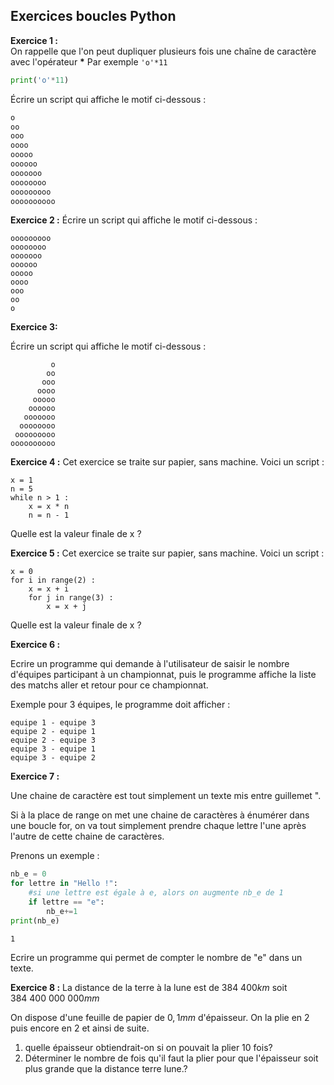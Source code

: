 ## Exercices boucles Python

**Exercice 1 :**  
On rappelle que l'on peut dupliquer plusieurs fois une chaîne de caractère avec l'opérateur **\***
Par exemple `'o'*11`


```python
print('o'*11)
```

Écrire un script qui affiche le motif ci-dessous :

```python
o
oo
ooo
oooo
ooooo
oooooo
ooooooo
oooooooo
ooooooooo
oooooooooo
```

**Exercice 2 :**
Écrire un script qui affiche le motif ci-dessous :

```
ooooooooo
oooooooo
ooooooo
oooooo
ooooo
oooo
ooo
oo
o
```

**Exercice 3:**  

Écrire un script qui affiche le motif ci-dessous :
    
```
         o
        oo
       ooo
      oooo
     ooooo
    oooooo
   ooooooo
  oooooooo
 ooooooooo
oooooooooo
```

**Exercice 4 :** Cet exercice se traite sur papier, sans machine. Voici un script :
```
x = 1
n = 5
while n > 1 :
    x = x * n
    n = n - 1
```

Quelle est la valeur finale de x ?

**Exercice 5 :** Cet exercice se traite sur papier, sans machine. Voici un script :
```
x = 0
for i in range(2) :
    x = x + i
    for j in range(3) :
        x = x + j
```

Quelle est la valeur finale de x ?

**Exercice 6 :**

Ecrire un programme qui demande à l'utilisateur de saisir le nombre d'équipes participant à un championnat, puis le programme affiche la liste des matchs aller et retour pour ce championnat.

Exemple pour 3 équipes, le programme doit afficher :<br>
```equipe 1 - equipe 2
equipe 1 - equipe 3
equipe 2 - equipe 1
equipe 2 - equipe 3
equipe 3 - equipe 1
equipe 3 - equipe 2
```

**Exercice 7 :**

Une chaine de caractère est tout simplement un texte mis entre guillemet ".

Si à la place de range on met une chaine de caractères à énumérer dans une boucle for, on va tout simplement prendre chaque lettre l'une après l'autre de cette chaine de caractères.

Prenons un exemple :


```python
nb_e = 0
for lettre in "Hello !":
    #si une lettre est égale à e, alors on augmente nb_e de 1
    if lettre == "e":
        nb_e+=1
print(nb_e)
```

    1
    

Ecrire un programme qui permet de compter le nombre de "e" dans un texte.

**Exercice 8 :**  La distance de la terre à la lune est de $384\ 400 km$  soit  $384\ 400\ 000\ 000mm$

On dispose d'une feuille de papier de $0,1mm$ d'épaisseur.  On la plie en 2 puis encore en 2 et ainsi de suite. 

1. quelle épaisseur obtiendrait-on si on pouvait la plier 10 fois?
2. Déterminer le nombre de fois qu'il faut la plier pour que l'épaisseur soit plus grande que la distance terre lune.?

